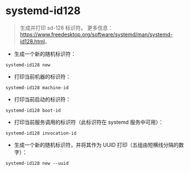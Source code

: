 # systemd-id128

> 生成并打印 sd-128 标识符。
> 更多信息：<https://www.freedesktop.org/software/systemd/man/systemd-id128.html>。

- 生成一个新的随机标识符：

`systemd-id128 new`

- 打印当前机器的标识符：

`systemd-id128 machine-id`

- 打印当前启动的标识符：

`systemd-id128 boot-id`

- 打印当前服务调用的标识符（此标识符在 systemd 服务中可用）：

`systemd-id128 invocation-id`

- 生成一个新的随机标识符，并将其作为 UUID 打印（五组由短横线分隔的数字）：

`systemd-id128 new --uuid`